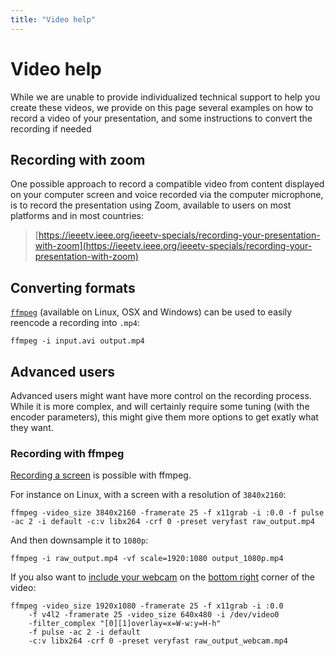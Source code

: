 ```yaml
---
title: "Video help"
---
```


# Video help

While we are unable to provide individualized technical support to help you create these videos, we provide on this page several examples on how to record a video of your presentation, and some instructions to convert the recording if needed

## Recording with zoom
One possible approach to record a compatible video from content displayed on your computer screen and voice recorded via the computer microphone, is to record the presentation using Zoom, available to users on most platforms and in most countries:

> [https://ieeetv.ieee.org/ieeetv-specials/recording-your-presentation-with-zoom](https://ieeetv.ieee.org/ieeetv-specials/recording-your-presentation-with-zoom)


## Converting formats
[`ffmpeg`](https://ffmpeg.org/) (available on Linux, OSX and Windows) can be used to easily reencode a recording into `.mp4`:

```
ffmpeg -i input.avi output.mp4
```
## Advanced users
Advanced users might want have more control on the recording process. While it is more complex, and will certainly require some tuning (with the encoder parameters), this might give them more options to get exatly what they want.

### Recording with ffmpeg
[Recording a screen](https://trac.ffmpeg.org/wiki/Capture/Desktop) is possible with ffmpeg.

For instance on Linux, with a screen with a resolution of `3840x2160`:

```
ffmpeg -video_size 3840x2160 -framerate 25 -f x11grab -i :0.0 -f pulse -ac 2 -i default -c:v libx264 -crf 0 -preset veryfast raw_output.mp4
```

And then downsample it to `1080p`:

```
ffmpeg -i raw_output.mp4 -vf scale=1920:1080 output_1080p.mp4
```

If you also want to [include your webcam](https://trac.ffmpeg.org/wiki/Capture/Webcam) on the [bottom right](https://superuser.com/questions/1432254/merge-x11grab-with-v4l2-into-single-output-file) corner of the video:

```
ffmpeg -video_size 1920x1080 -framerate 25 -f x11grab -i :0.0
	-f v4l2 -framerate 25 -video_size 640x480 -i /dev/video0
	-filter_complex "[0][1]overlay=x=W-w:y=H-h"
	-f pulse -ac 2 -i default
	-c:v libx264 -crf 0 -preset veryfast raw_output_webcam.mp4
```